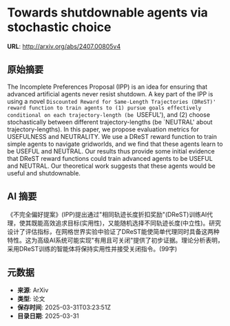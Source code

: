 # Towards shutdownable agents via stochastic choice

**URL**: http://arxiv.org/abs/2407.00805v4

## 原始摘要

The Incomplete Preferences Proposal (IPP) is an idea for ensuring that
advanced artificial agents never resist shutdown. A key part of the IPP is
using a novel `Discounted Reward for Same-Length Trajectories (DReST)' reward
function to train agents to (1) pursue goals effectively conditional on each
trajectory-length (be `USEFUL'), and (2) choose stochastically between
different trajectory-lengths (be `NEUTRAL' about trajectory-lengths). In this
paper, we propose evaluation metrics for USEFULNESS and NEUTRALITY. We use a
DReST reward function to train simple agents to navigate gridworlds, and we
find that these agents learn to be USEFUL and NEUTRAL. Our results thus provide
some initial evidence that DReST reward functions could train advanced agents
to be USEFUL and NEUTRAL. Our theoretical work suggests that these agents would
be useful and shutdownable.


## AI 摘要

《不完全偏好提案》(IPP)提出通过"相同轨迹长度折扣奖励"(DReST)训练AI代理，使其既能高效追求目标(实用性)，又能随机选择不同轨迹长度(中立性)。研究设计了评估指标，在网格世界实验中验证了DReST能使简单代理同时具备这两种特性。这为高级AI系统可能实现"有用且可关闭"提供了初步证据。理论分析表明，采用DReST训练的智能体将保持实用性并接受关闭指令。(99字)

## 元数据

- **来源**: ArXiv
- **类型**: 论文
- **保存时间**: 2025-03-31T03:23:51Z
- **目录日期**: 2025-03-31
